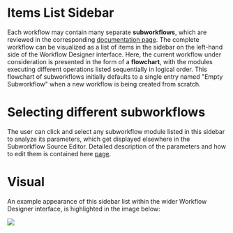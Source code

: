 # Items List Sidebar

Each workflow may contain many separate **subworkflows**, which are reviewed in the corresponding [documentation page](/workflows/data/subworkflows.md). The complete workflow can be visualized as a list of items in the sidebar on the left-hand side of the Workflow Designer interface. Here, the current workflow under consideration is presented in the form of a **flowchart**, with the modules executing different operations listed sequentially in logical order. This flowchart of subworkflows initially defaults to a single entry named "Empty Subworkflow" when a new workflow is being created from scratch.

# Selecting different subworkflows

The user can click and select any subworkflow module listed in this sidebar to analyze its parameters, which get displayed elsewhere in the Subworkflow Source Editor. Detailed description of the parameters and how to edit them is contained here [page](source-editor-intro.md).

# Visual

An example appearance of this sidebar list within the wider Workflow Designer interface, is highlighted in the image below:

<img src="/images/subworkflow-list.png"/>

